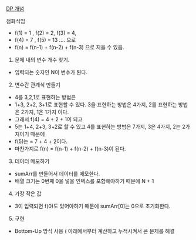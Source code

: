 <a href="https://hongjw1938.tistory.com/47">DP 개념</a>

점화식임
- f(1) = 1 , f(2) = 2, f(3) = 4,
- f(4) = 7 , f(5) = 13 .... 으로
- f(n) = f(n-1) + f(n-2) + f(n-3) 으로 지을 수 있음.

1. 문제 내의 변수 개수 찾기.
-  입력되는 숫자인 N이 변수가 된다.

2. 변수간 관계식 만들기
- 4를 3,2,1로 표현하는 방법은
- 1+3, 2+2, 3+1로 표현할 수 있다. 3을 표현하는 방법은 4가지, 2를 표현하는 방법은 2가지, 1은 1가지 이다.
- 그래서 f(4) = 4 + 2 + 1이 되고
- 5는 1+4, 2+3, 3+2로 할 수 있고 4를 표현하는 방법은 7가지, 3은 4가지, 2는 2가지이기 때문에
- f(5)는 = 7 + 4 + 2이다.
- 마찬가지로 f(n) = f(n-1) + f(n-2) + f(n-3)이 된다.

3. 데이터 메모하기
- sumArr를 만들어서 데이터를 메모한다.
- 배열 크기는 0번째 0을 넣을 인덱스를 포함해야하기 때문에 N + 1

4. 가장 작은 값
- 3이 입력되면 f(0)도 있어야하기 때문에 sumArr[0]는 0으로 초기화한다.

5. 구현
- Bottom-Up 방식 사용 ( 아래에서부터 계산하고 누적시켜서 큰 문제를 해결